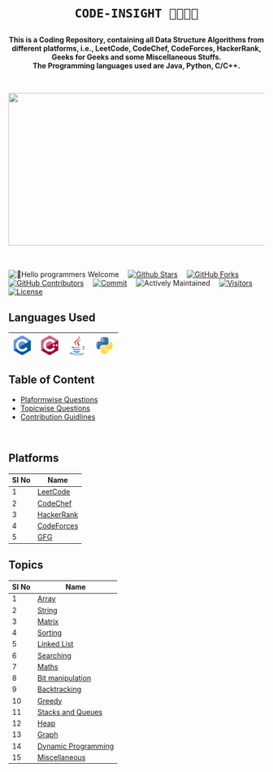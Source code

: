 # <p align="center">`CODE-INSIGHT 👩‍💻👨‍💻`</p>

<p align="center"> <strong>This is a Coding Repository, containing all Data Structure Algorithms from different platforms, i.e., LeetCode, CodeChef, CodeForces, HackerRank, Geeks for Geeks and some Miscellaneous Stuffs. </br> The Programming languages used are Java, Python, C/C++. </strong></p> <br /> 

<p align="center">
    <img width="800" height="300" src="https://miro.medium.com/max/1400/1*sV60JhlYL4IdWjcNvKTJRA.png"/>
 </p> </br>
 

![:wave:Hello programmers Welcome ](https://img.shields.io/badge/Hello,&nbsp;Programmers!-Welcome-purple.svg)&emsp;
[![Github Stars](https://img.shields.io/github/stars/C-a-thing/Code-Insight?style=social)](https://github.com/C-a-thing/Code-Insight/stargazers)&emsp;
[![GitHub Forks](https://img.shields.io/github/forks/C-a-thing/Code-Insight?style=social)](https://github.com/C-a-thing/Code-Insight/network/members)&emsp;
[![GitHub Contributors](https://img.shields.io/github/contributors/C-a-thing/Code-Insight?style=social)](https://github.com/C-a-thing/Code-Insight/graphs/contributors)&emsp;
[![Commit](https://img.shields.io/badge/Commit&nbsp;Activity-darkorange.svg)](https://github.com/C-a-thing/Code-Insight/graphs/commit-activity)&emsp;
![Actively Maintained](https://img.shields.io/badge/Maintenance%20Level-Actively%20Maintained-darkgreen.svg)&emsp;
[![Visitors](https://Visitor-badge.laobi.icu/badge?page_id=C-a-thing.Code.Insight)](https://github.com/C-a-thing/Code-Insight/graphs/traffic)&emsp;
[![License](https://img.shields.io/badge/License-MIT-red.svg)](https://github.com/C-a-thing/Code-Insight/blob/main/LICENSE)&emsp;
</br>


## Languages Used
|<img src="https://raw.githubusercontent.com/devicons/devicon/master/icons/c/c-original.svg" alt="c" width="40" height="40"/> </a>|<img src="https://raw.githubusercontent.com/devicons/devicon/master/icons/cplusplus/cplusplus-original.svg" alt="cplusplus" width="40" height="40"/> </a>|<img src="https://raw.githubusercontent.com/devicons/devicon/master/icons/java/java-original.svg" alt="java" width="40" height="40"/> </a>|<img src="https://raw.githubusercontent.com/devicons/devicon/master/icons/python/python-original.svg" alt="python" width="40" height="40"/> </a>|
|---|---|---|---|

## Table of Content
- [Plaformwise Questions](/README.md/#Platforms)
- [Topicwise Questions](/README.md/#Topics)
- [Contribution Guidlines](/CONTRIBUTING.md)

<!-- <p><img align="left" src="https://github-readme-stats.vercel.app/api/top-langs?username=Code-Insight&show_icons=true&locale=en&layout=compact" alt="Code-Insight" /></p>

<p>&nbsp;<img align="center" src="https://github-readme-stats.vercel.app/api?username=Code-Insight&show_icons=true&locale=en" alt="Code-Insight" /></p>

<p><img align="center" src="https://github-readme-streak-stats.herokuapp.com/?user=Code-Insight&" alt="Code-Insight" /></p> -->
<br />

## Platforms

| **Sl No**      | **Name** |
| ----------- | ----------- |
| 1      | [LeetCode](/Leetcode/leetcodeQuestions.md)   |
| 2      | [CodeChef ](/CodeChef/codechefQuestions.md)  |
| 3      | [HackerRank](https://github.com/C-a-thing/Code-Insight/blob/main/HackerRank/hackerrankQuestions.md)|
| 4      | [CodeForces](/CodeForces/codeforcesQuestions.md) |
| 5      | [GFG ](/GFG/GFGQuestions.md)    | 


## Topics
| **Sl No**      | **Name** |
| ----------- | ----------- |
| 1      | [Array](https://github.com/C-a-thing/Code-Insight/blob/main/Topic/Array.md)   |
| 2      | [String](https://github.com/C-a-thing/Code-Insight/blob/main/Topic/String.md)   |
| 3      | [Matrix](https://github.com/C-a-thing/Code-Insight/blob/main/Topic/Matrix.md) |
| 4      | [Sorting](https://github.com/C-a-thing/Code-Insight/blob/main/Topic/Sorting.md)|
| 5      | [Linked List](https://github.com/C-a-thing/Code-Insight/blob/main/Topic/Linked%20List.md)        |
| 6      | [Searching](https://github.com/C-a-thing/Code-Insight/blob/main/Topic/Searching.md) |
| 7      | [Maths](https://github.com/C-a-thing/Code-Insight/blob/main/Topic/Maths.md) |
| 8      | [Bit manipulation](https://github.com/C-a-thing/Code-Insight/blob/main/Topic/Bit%20manipulation.md) |
| 9      | [Backtracking](https://github.com/C-a-thing/Code-Insight/blob/main/Topic/Backtracking.md) |
| 10      | [Greedy](https://github.com/C-a-thing/Code-Insight/blob/main/Topic/Greedy.md) |
| 11      | [Stacks and Queues](https://github.com/C-a-thing/Code-Insight/blob/main/Topic/Stacks%20and%20Queues.md) |
| 12      | [Heap](https://github.com/C-a-thing/Code-Insight/blob/main/Topic/Heap.md) |
| 13      | [Graph](https://github.com/C-a-thing/Code-Insight/blob/main/Topic/Graph.md) |
| 14      | [Dynamic Programming](https://github.com/C-a-thing/Code-Insight/blob/main/Topic/Dynamic%20Programming.md) |
| 15      | [Miscellaneous](https://github.com/C-a-thing/Code-Insight/blob/main/Topic/Misc.md) |




 
 
 
 
